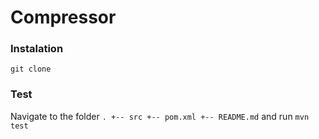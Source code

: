 # Compressor

### Instalation
`git clone`

### Test
Navigate to the folder
``
.
+--	src
+-- pom.xml
+-- README.md
``
and run `mvn test`